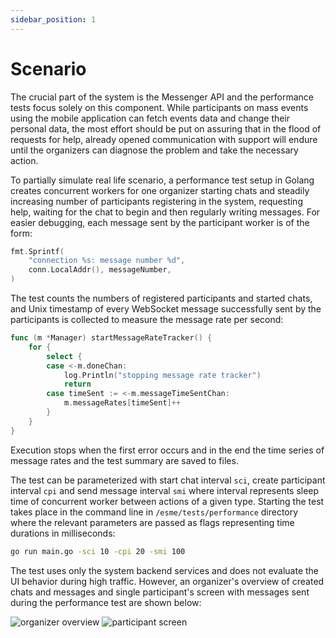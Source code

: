 ```yaml
---
sidebar_position: 1
---
```


# Scenario

The crucial part of the system is the Messenger API and the performance tests focus solely on this component. While
participants on mass events using the mobile application can fetch events data and change their personal data, the most
effort should be put on assuring that in the flood of requests for help, already opened communication with support will
endure until the organizers can diagnose the problem and take the necessary action.

To partially simulate real life scenario, a performance test setup in Golang creates concurrent workers for one
organizer starting chats and steadily increasing number of participants registering in the system, requesting help,
waiting for the chat to begin and then regularly writing messages. For easier debugging, each message sent by the
participant worker is of the form:

```go
fmt.Sprintf(
    "connection %s: message number %d", 
    conn.LocalAddr(), messageNumber,
)
```

The test counts the numbers of registered participants and started chats, and Unix timestamp of every WebSocket message
successfully sent by the participants is collected to measure the message rate per second:

```go
func (m *Manager) startMessageRateTracker() {
    for {
        select {
        case <-m.doneChan:
            log.Println("stopping message rate tracker")
            return
        case timeSent := <-m.messageTimeSentChan:
            m.messageRates[timeSent]++
        }
    }
}
```

Execution stops when the first error occurs and in the end the time series of message rates and the test summary are
saved to files.

The test can be parameterized with start chat interval `sci`, create participant interval `cpi` and send message
interval `smi` where interval represents sleep time of concurrent worker between actions of a given type. Starting the
test takes place in the command line in `/esme/tests/performance` directory where the relevant parameters are
passed as flags representing time durations in milliseconds:

```bash
go run main.go -sci 10 -cpi 20 -smi 100
```

The test uses only the system backend services and does not evaluate the UI behavior during high traffic. However, an
organizer's overview of created chats and messages and single participant's screen with messages sent during the
performance test are shown below:

![organizer overview](/screens/organizer_performance_test.png)
![participant screen](/screens/participant_performance_test.png)